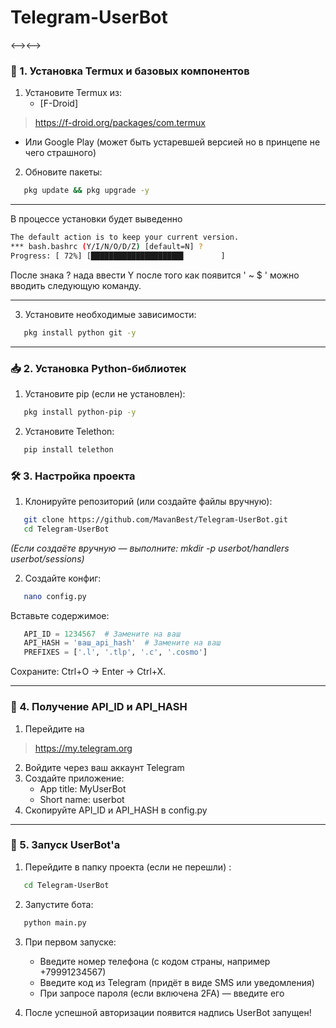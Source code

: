 # Telegram-UserBot

<--><-->


### 🔧 1. Установка Termux и базовых компонентов
1. Установите Termux из:
   - [F-Droid]
> https://f-droid.org/packages/com.termux
   - Или Google Play (может быть устаревшей версией но в принцепе не чего страшного)

2. Обновите пакеты:
  
```bash
   pkg update && pkg upgrade -y
   ```

---
В процессе установки будет выведенно 
```bash
The default action is to keep your current version.
*** bash.bashrc (Y/I/N/O/D/Z) [default=N] ?
Progress: [ 72%] [████████████████████▋        ]
   ```

После знака ? нада ввести Y после того как появится 
' ~ $ ' можно вводить следующую команду.

---

3. Установите необходимые зависимости:
  
```bash
   pkg install python git -y
   ```

---

### 📥 2. Установка Python-библиотек
1. Установите pip (если не установлен):
  
```bash
   pkg install python-pip -y
   ```

2. Установите Telethon:
  
```bash
   pip install telethon
   ```


### 🛠 3. Настройка проекта
1. Клонируйте репозиторий (или создайте файлы вручную):
  
```bash
   git clone https://github.com/MavanBest/Telegram-UserBot.git
   cd Telegram-UserBot
   ```

   *(Если создаёте вручную — выполните: mkdir -p userbot/handlers userbot/sessions)*

2. Создайте конфиг:
  
```bash
   nano config.py
   ```

   Вставьте содержимое:
  
```python
   API_ID = 1234567  # Замените на ваш
   API_HASH = 'ваш_api_hash'  # Замените на ваш
   PREFIXES = ['.l', '.tlp', '.c', '.cosmo']
   ```

   Сохраните: Ctrl+O → Enter → Ctrl+X.

---

### 🔑 4. Получение API_ID и API_HASH
1. Перейдите на
> https://my.telegram.org
2. Войдите через ваш аккаунт Telegram
3. Создайте приложение:
   - App title: MyUserBot
   - Short name: userbot
4. Скопируйте API_ID и API_HASH в config.py

---

### 🚀 5. Запуск UserBot'а
1. Перейдите в папку проекта (если не перешли) :
  
```bash
   cd Telegram-UserBot
   ```

2. Запустите бота:
  
```bash
   python main.py
   ```

3. При первом запуске:
   - Введите номер телефона (с кодом страны, например +79991234567)
   - Введите код из Telegram (придёт в виде SMS или уведомления)
   - При запросе пароля (если включена 2FA) — введите его

4. После успешной авторизации появится надпись UserBot запущен!
